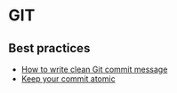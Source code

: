 # GIT

## Best practices

* [How to write clean Git commit message](https://chris.beams.io/posts/git-commit/)
* [Keep your commit atomic](https://www.freshconsulting.com/atomic-commits/)
